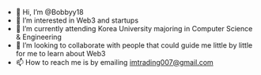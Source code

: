 - 👋 Hi, I’m @Bobbyy18
- 👀 I’m interested in Web3 and startups
- 🌱 I’m currently attending Korea University majoring in Computer Science & Engineering
- 💞️ I’m looking to collaborate with people that could guide me little by little for me to learn about Web3
- 📫 How to reach me is by emailing imtrading007@gmail.com

<!---
Bobbyy18/Bobbyy18 is a ✨ special ✨ repository because its `README.md` (this file) appears on your GitHub profile.
You can click the Preview link to take a look at your changes.
--->
